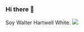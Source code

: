### Hi there 👋

Soy Walter Hartwell White.
<img src="https://github-readme-stats.vercel.app/api?username=AyanTheDeveloper&show_icons=true"/>
